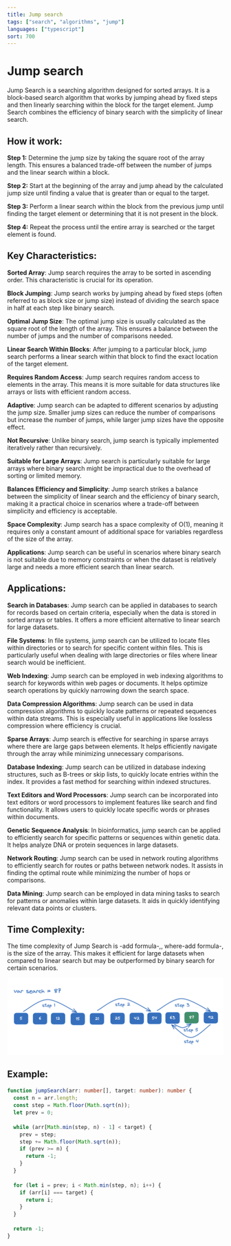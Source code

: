 ```yaml
---
title: Jump search
tags: ["search", "algorithms", "jump"]
languages: ["typescript"]
sort: 700
---
```


# Jump search

Jump Search is a searching algorithm designed for sorted arrays. It is a block-based search algorithm that works by jumping ahead by fixed steps and then linearly searching within the block for the target element. Jump Search combines the efficiency of binary search with the simplicity of linear search.

## How it work:

**Step 1:** Determine the jump size by taking the square root of the array length. This ensures a balanced trade-off between the number of jumps and the linear search within a block.

**Step 2:** Start at the beginning of the array and jump ahead by the calculated jump size until finding a value that is greater than or equal to the target.

**Step 3:** Perform a linear search within the block from the previous jump until finding the target element or determining that it is not present in the block.

**Step 4:** Repeat the process until the entire array is searched or the target element is found.

## Key Characteristics:

**Sorted Array**: Jump search requires the array to be sorted in ascending order. This characteristic is crucial for its operation.

**Block Jumping**: Jump search works by jumping ahead by fixed steps (often referred to as block size or jump size) instead of dividing the search space in half at each step like binary search.

**Optimal Jump Size**: The optimal jump size is usually calculated as the square root of the length of the array. This ensures a balance between the number of jumps and the number of comparisons needed.

**Linear Search Within Blocks**: After jumping to a particular block, jump search performs a linear search within that block to find the exact location of the target element.

**Requires Random Access**: Jump search requires random access to elements in the array. This means it is more suitable for data structures like arrays or lists with efficient random access.

**Adaptive**: Jump search can be adapted to different scenarios by adjusting the jump size. Smaller jump sizes can reduce the number of comparisons but increase the number of jumps, while larger jump sizes have the opposite effect.

**Not Recursive**: Unlike binary search, jump search is typically implemented iteratively rather than recursively.

**Suitable for Large Arrays**: Jump search is particularly suitable for large arrays where binary search might be impractical due to the overhead of sorting or limited memory.

**Balances Efficiency and Simplicity**: Jump search strikes a balance between the simplicity of linear search and the efficiency of binary search, making it a practical choice in scenarios where a trade-off between simplicity and efficiency is acceptable.

**Space Complexity**: Jump search has a space complexity of O(1), meaning it requires only a constant amount of additional space for variables regardless of the size of the array.

**Applications**: Jump search can be useful in scenarios where binary search is not suitable due to memory constraints or when the dataset is relatively large and needs a more efficient search than linear search.

## Applications:

**Search in Databases**: Jump search can be applied in databases to search for records based on certain criteria, especially when the data is stored in sorted arrays or tables. It offers a more efficient alternative to linear search for large datasets.

**File Systems**: In file systems, jump search can be utilized to locate files within directories or to search for specific content within files. This is particularly useful when dealing with large directories or files where linear search would be inefficient.

**Web Indexing**: Jump search can be employed in web indexing algorithms to search for keywords within web pages or documents. It helps optimize search operations by quickly narrowing down the search space.

**Data Compression Algorithms**: Jump search can be used in data compression algorithms to quickly locate patterns or repeated sequences within data streams. This is especially useful in applications like lossless compression where efficiency is crucial.

**Sparse Arrays**: Jump search is effective for searching in sparse arrays where there are large gaps between elements. It helps efficiently navigate through the array while minimizing unnecessary comparisons.

**Database Indexing**: Jump search can be utilized in database indexing structures, such as B-trees or skip lists, to quickly locate entries within the index. It provides a fast method for searching within indexed structures.

**Text Editors and Word Processors**: Jump search can be incorporated into text editors or word processors to implement features like search and find functionality. It allows users to quickly locate specific words or phrases within documents.

**Genetic Sequence Analysis**: In bioinformatics, jump search can be applied to efficiently search for specific patterns or sequences within genetic data. It helps analyze DNA or protein sequences in large datasets.

**Network Routing**: Jump search can be used in network routing algorithms to efficiently search for routes or paths between network nodes. It assists in finding the optimal route while minimizing the number of hops or comparisons.

**Data Mining**: Jump search can be employed in data mining tasks to search for patterns or anomalies within large datasets. It aids in quickly identifying relevant data points or clusters.

## Time Complexity:

The time complexity of Jump Search is -add formula-,, where-add formula-, is the size of the array. This makes it efficient for large datasets when compared to linear search but may be outperformed by binary search for certain scenarios.

![Jump search](https://raw.githubusercontent.com/AndersDeath/holy-theory/main/images/jump-search.png)

## Example: 

```typescript
function jumpSearch(arr: number[], target: number): number {
  const n = arr.length;
  const step = Math.floor(Math.sqrt(n));
  let prev = 0;

  while (arr[Math.min(step, n) - 1] < target) {
    prev = step;
    step += Math.floor(Math.sqrt(n));
    if (prev >= n) {
      return -1;
    }
  }

  for (let i = prev; i < Math.min(step, n); i++) {
    if (arr[i] === target) {
      return i;
    }
  }

  return -1;
}
```
